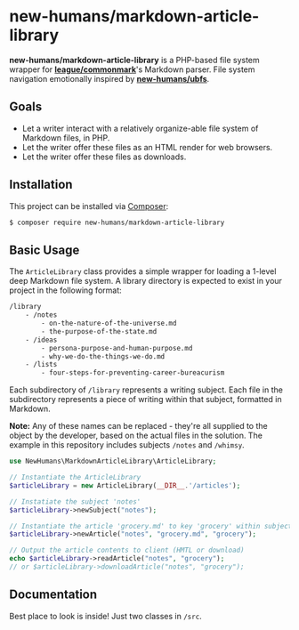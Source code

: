 # new-humans/markdown-article-library

**new-humans/markdown-article-library** is a PHP-based file system wrapper for [**league/commonmark**](https://github.com/thephpleague/commonmark)'s Markdown parser. File system navigation emotionally inspired by [**new-humans/ubfs**](https://github.com/New-Humans/ubfs).

## Goals
* Let a writer interact with a relatively organize-able file system of Markdown files, in PHP.
* Let the writer offer these files as an HTML render for web browsers.
* Let the writer offer these files as downloads.

## Installation
This project can be installed via [Composer](https://getcomposer.org/):
``` bash
$ composer require new-humans/markdown-article-library
```

## Basic Usage
The `ArticleLibrary` class provides a simple wrapper for loading a 1-level deep Markdown file system. A library directory is expected to exist in your project in the following format:
``` bash
/library
    - /notes
        - on-the-nature-of-the-universe.md
        - the-purpose-of-the-state.md
    - /ideas
        - persona-purpose-and-human-purpose.md
        - why-we-do-the-things-we-do.md
    - /lists
        - four-steps-for-preventing-career-bureacurism
```
Each subdirectory of `/library` represents a writing subject. Each file in the subdirectory represents a piece of writing within that subject, formatted in Markdown.

**Note:** Any of these names can be replaced - they're all supplied to the object by the developer, based on the actual files in the solution. The example in this repository includes subjects `/notes` and `/whimsy`.
``` php
use NewHumans\MarkdownArticleLibrary\ArticleLibrary;

// Instantiate the ArticleLibrary
$articleLibrary = new ArticleLibrary(__DIR__.'/articles');

// Instatiate the subject 'notes'
$articleLibrary->newSubject("notes");

// Instantiate the article 'grocery.md' to key 'grocery' within subject 'notes'
$articleLibrary->newArticle("notes", "grocery.md", "grocery");

// Output the article contents to client (HMTL or download)
echo $articleLibrary->readArticle("notes", "grocery");
// or $articleLibrary->downloadArticle("notes", "grocery");
```

## Documentation
Best place to look is inside! Just two classes in `/src`.
